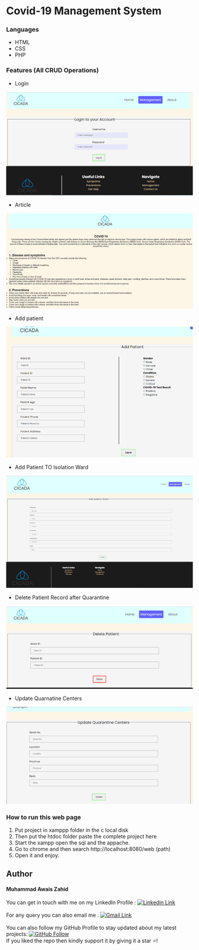 # Covid-19 Management System

### Languages 
- HTML
- CSS
- PHP

### Features (All  CRUD Operations)
- Login 

![project Display](https://github.com/chowais181/Covid-19-Management-/blob/main/view/login.PNG)

- Article

![project Display](https://github.com/chowais181/Covid-19-Management-/blob/main/view/article.PNG)

- Add patient 

![project Display](https://github.com/chowais181/Covid-19-Management-/blob/main/view/add%20patient.PNG)

- Add Patient TO Isolation Ward

![project Display](https://github.com/chowais181/Covid-19-Management-/blob/main/view/add%20isolation.PNG)

- Delete Patient Record after Quarantine

![project Display](https://github.com/chowais181/Covid-19-Management-/blob/main/view/delete%20quaranine.PNG)

- Update Quarnatine Centers

![project Display](https://github.com/chowais181/Covid-19-Management-/blob/main/view/update%20quarantine%20centers.PNG)

### How to run this web page
1. Put project in xamppp folder in the c local disk
2. Then put the htdoc folder paste the complete project here
3. Start the xampp open the sql and the appache.
4. Go to chrome and then search 
            http://localhost:8080/web (path)
5. Open it and enjoy.

## Author

#### Muhammad Awais Zahid
You can get in touch with me on my LinkedIn Profile : [![Linkedin Link](https://img.shields.io/badge/Connect-AwaisZahid-blue.svg?color=1DA1F2&logo=linkedin&longCache=true&style=for-the-badge
)](https://www.linkedin.com/in/awais-zahid-790124197)
<br><br>
For any query you can also email me : 
[![Gmail Link](https://img.shields.io/badge/Connect-zahidawais98@gmail.com-blue.svg?color=1DA1F2&logo=gmail&longCache=true&style=for-the-badge
)](mailto:zahidawais98@gmail.com)
<br><br>
You can also follow my GitHub Profile to stay updated about my latest projects: [![GitHub Follow](https://img.shields.io/badge/Connect-AwaisZahid-blue.svg?logo=Github&longCache=true&style=for-the-badg)](https://github.com/chowais181)<br>
If you liked the repo then kindly support it by giving it a star ⭐!


